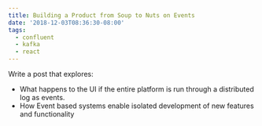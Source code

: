 ```yaml
---
title: Building a Product from Soup to Nuts on Events
date: '2018-12-03T08:36:30-08:00'
tags:
  - confluent
  - kafka
  - react
---
```

Write a post that explores:

* What happens to the UI if the entire platform is run through a distributed log as events.
* How Event based systems enable isolated development of new features and functionality
